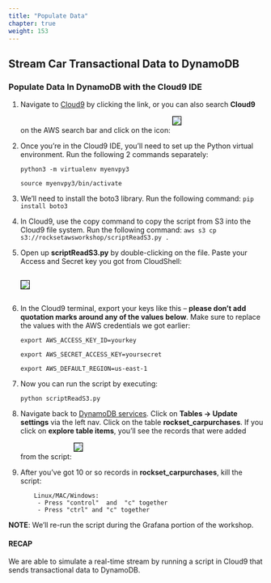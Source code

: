 ```yaml
---
title: "Populate Data"
chapter: true
weight: 153
---
```

## Stream Car Transactional Data to DynamoDB


###  Populate Data In DynamoDB with the Cloud9 IDE

1. Navigate to [Cloud9](https://us-east-1.console.aws.amazon.com/cloud9/home?region=us-east-1#) by clicking the link, or you can also search **Cloud9** on the AWS search bar and click on the icon:
        <img src="../../images/Picture3.png" style="margin:15px 0px; border:1px solid black"/>

1. Once you’re in the Cloud9 IDE, you’ll need to set up the Python virtual environment. Run the following 2 commands separately: 

     `python3 -m virtualenv myenvpy3` 
     
     `source myenvpy3/bin/activate`

1. We’ll need to install the boto3 library. Run the following command: `pip install boto3`
 
1. In Cloud9, use the copy command to copy the script from S3 into the Cloud9 file system. Run the following command: 
   `aws s3 cp s3://rocksetawsworkshop/scriptReadS3.py .`

1. Open up **scriptReadS3.py** by double-clicking on the file. Paste your Access and Secret key you got from CloudShell:

      <img src="../../images/Picture5.png" style="margin:15px 0px; border:1px solid black"/>



1. In the Cloud9 terminal, export your keys like this – **please don’t add quotation marks around any of the values below**. Make sure to replace the values with the AWS credentials we got earlier:

    `export AWS_ACCESS_KEY_ID=yourkey`
    
     `export AWS_SECRET_ACCESS_KEY=yoursecret`
    
    `export AWS_DEFAULT_REGION=us-east-1`

1. Now you can run the script by executing:
    
    `python scriptReadS3.py`

1. Navigate back to [DynamoDB services](https://us-east-1.console.aws.amazon.com/dynamodbv2/home?region=us-east-1#tables). Click on **Tables → Update settings** via the left nav. Click on the table **rockset_carpurchases**. If you click on **explore table items**, you’ll see the records that were added from the script:
     <img src="../../images/Picture6.png" style="margin:15px 0px; border:1px solid black"/>
1. After you’ve got 10 or so records in **rockset_carpurchases**, kill the script: 

```
       Linux/MAC/Windows:
        - Press "control"  and  "c" together 
        - Press "ctrl" and "c" together 
```
 
 **NOTE**: We’ll re-run the script during the Grafana portion of the workshop. 
    
#### RECAP


  We are able to simulate a real-time stream by running a script in Cloud9 that sends transactional data to DynamoDB.
